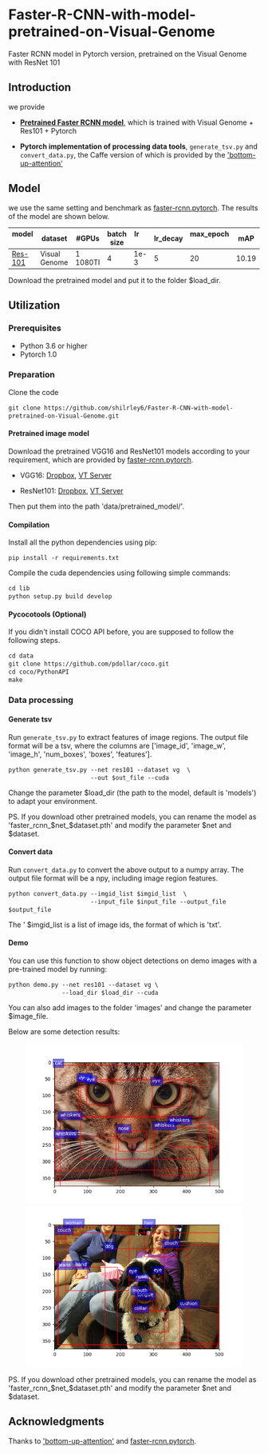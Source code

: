 # Faster-R-CNN-with-model-pretrained-on-Visual-Genome
Faster RCNN model in Pytorch version, pretrained on the Visual Genome with ResNet 101

## Introduction

we provide

* **[Pretrained Faster RCNN model](https://drive.google.com/file/d/18n_3V1rywgeADZ3oONO0DsuuS9eMW6sN/view?usp=sharing)**, which is trained with Visual Genome + Res101 + Pytorch

* **Pytorch implementation of processing data tools**, ```generate_tsv.py``` and ```convert_data.py```, the Caffe version of which is provided by the ['bottom-up-attention'](https://github.com/peteanderson80/bottom-up-attention)

## Model

we use the same setting and benchmark as [faster-rcnn.pytorch](https://github.com/jwyang/faster-rcnn.pytorch/tree/pytorch-1.0). The results of the model are shown below.

model    |dataset| #GPUs | batch size | lr        | lr_decay | max_epoch     | mAP
---------|---------|--------|-----|--------|-----|-----|-----
[Res-101](https://drive.google.com/file/d/18n_3V1rywgeADZ3oONO0DsuuS9eMW6sN/view?usp=sharing)    |  Visual Genome | 1 1080TI | 4    |1e-3| 5   | 20  |   10.19

Download the pretrained model and put it to the folder $load_dir.


## Utilization

### Prerequisites

* Python 3.6 or higher
* Pytorch 1.0

### Preparation

Clone the code
```
git clone https://github.com/shilrley6/Faster-R-CNN-with-model-pretrained-on-Visual-Genome.git
```

#### Pretrained image model

Download the pretrained VGG16 and ResNet101 models according to your requirement, which are provided by [faster-rcnn.pytorch](https://github.com/jwyang/faster-rcnn.pytorch/tree/pytorch-1.0).

* VGG16: [Dropbox](https://www.dropbox.com/s/s3brpk0bdq60nyb/vgg16_caffe.pth?dl=0), [VT Server](https://filebox.ece.vt.edu/~jw2yang/faster-rcnn/pretrained-base-models/vgg16_caffe.pth)

* ResNet101: [Dropbox](https://www.dropbox.com/s/iev3tkbz5wyyuz9/resnet101_caffe.pth?dl=0), [VT Server](https://filebox.ece.vt.edu/~jw2yang/faster-rcnn/pretrained-base-models/resnet101_caffe.pth)

Then put them into the path 'data/pretrained_model/'.


#### Compilation

Install all the python dependencies using pip:
```
pip install -r requirements.txt
```

Compile the cuda dependencies using following simple commands:

```
cd lib
python setup.py build develop
```

#### Pycocotools (Optional)

If you didn't install COCO API before, you are supposed to follow the following steps.

```
cd data
git clone https://github.com/pdollar/coco.git
cd coco/PythonAPI
make
```

### Data processing

#### Generate tsv

Run ```generate_tsv.py``` to extract features of image regions. The output file format will be a tsv, where the columns are ['image_id', 'image_w', 'image_h', 'num_boxes', 'boxes', 'features'].

```
python generate_tsv.py --net res101 --dataset vg  \
                       --out $out_file --cuda
```

Change the parameter $load_dir (the path to the model, default is 'models') to adapt your environment.

PS. If you download other pretrained models, you can rename the model as 'faster_rcnn_$net_$dataset.pth' and modify the parameter $net and $dataset.

#### Convert data

Run ```convert_data.py``` to convert the above output to a numpy array. The output file format will be a npy, including image region features.

```
python convert_data.py --imgid_list $imgid_list  \
                       --input_file $input_file --output_file $output_file
```

The ' $imgid_list is a list of image ids, the format of which is 'txt'.

#### Demo

You can use this function to show object detections on demo images with a pre-trained model by running:

```
python demo.py --net res101 --dataset vg \
               --load_dir $load_dir --cuda
```

You can also add images to the folder 'images' and change the parameter $image_file.

Below are some detection results:

<div style = 'color:#0000FF' align = 'center'>
<img src = 'images/img3_result.png' width = '430'/> <img src = 'images/img4_result.png' width = '430'/>
</div>

PS. If you download other pretrained models, you can rename the model as 'faster_rcnn_$net_$dataset.pth' and modify the parameter $net and $dataset.

## Acknowledgments
Thanks to ['bottom-up-attention'](https://github.com/peteanderson80/bottom-up-attention) and [faster-rcnn.pytorch](https://github.com/jwyang/faster-rcnn.pytorch/tree/pytorch-1.0).
